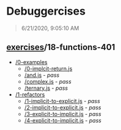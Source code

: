 # Debuggercises 

> 6/21/2020, 9:05:10 AM 

## [exercises](../README.md)/18-functions-401 

- [/0-examples](./0-examples/README.md)
  - [/0-implcit-return.js](./0-examples/README.md#0-implcit-returnjs)  
  - [/and.js](./0-examples/README.md#andjs) - _pass_ 
  - [/complex.js](./0-examples/README.md#complexjs) - _pass_ 
  - [/ternary.js](./0-examples/README.md#ternaryjs) - _pass_ 
- [/1-refactors](./1-refactors/README.md)
  - [/1-implicit-to-explicit.js](./1-refactors/README.md#1-implicit-to-explicitjs) - _pass_ 
  - [/2-implicit-to-explicit.js](./1-refactors/README.md#2-implicit-to-explicitjs) - _pass_ 
  - [/3-explicit-to-implicit.js](./1-refactors/README.md#3-explicit-to-implicitjs) - _pass_ 
  - [/4-explicit-to-implicit.js](./1-refactors/README.md#4-explicit-to-implicitjs) - _pass_ 
